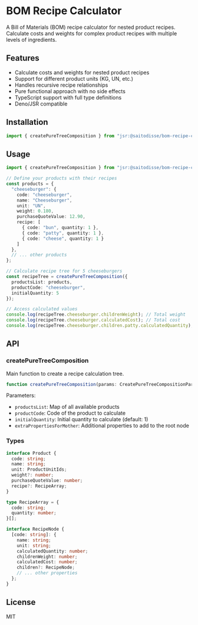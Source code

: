 # BOM Recipe Calculator

A Bill of Materials (BOM) recipe calculator for nested product recipes. Calculate costs and weights for complex product recipes with multiple levels of ingredients.

## Features

- Calculate costs and weights for nested product recipes
- Support for different product units (KG, UN, etc.)
- Handles recursive recipe relationships
- Pure functional approach with no side effects
- TypeScript support with full type definitions
- Deno/JSR compatible

## Installation

```ts
import { createPureTreeComposition } from "jsr:@saitodisse/bom-recipe-calculator";
```

## Usage

```ts
import { createPureTreeComposition } from "jsr:@saitodisse/bom-recipe-calculator";

// Define your products with their recipes
const products = {
  "cheeseburger": {
    code: "cheeseburger",
    name: "Cheeseburger",
    unit: "UN",
    weight: 0.180,
    purchaseQuoteValue: 12.90,
    recipe: [
      { code: "bun", quantity: 1 },
      { code: "patty", quantity: 1 },
      { code: "cheese", quantity: 1 }
    ]
  },
  // ... other products
};

// Calculate recipe tree for 5 cheeseburgers
const recipeTree = createPureTreeComposition({
  productsList: products,
  productCode: "cheeseburger",
  initialQuantity: 5
});

// Access calculated values
console.log(recipeTree.cheeseburger.childrenWeight); // Total weight
console.log(recipeTree.cheeseburger.calculatedCost); // Total cost
console.log(recipeTree.cheeseburger.children.patty.calculatedQuantity); // Quantity needed
```

## API

### createPureTreeComposition

Main function to create a recipe calculation tree.

```ts
function createPureTreeComposition(params: CreatePureTreeCompositionParams): RecipeNode
```

Parameters:
- `productsList`: Map of all available products
- `productCode`: Code of the product to calculate
- `initialQuantity`: Initial quantity to calculate (default: 1)
- `extraPropertiesForMother`: Additional properties to add to the root node

### Types

```ts
interface Product {
  code: string;
  name: string;
  unit: ProductUnitIds;
  weight?: number;
  purchaseQuoteValue: number;
  recipe?: RecipeArray;
}

type RecipeArray = {
  code: string;
  quantity: number;
}[];

interface RecipeNode {
  [code: string]: {
    name: string;
    unit: string;
    calculatedQuantity: number;
    childrenWeight: number;
    calculatedCost: number;
    children?: RecipeNode;
    // ... other properties
  };
}
```

## License

MIT
